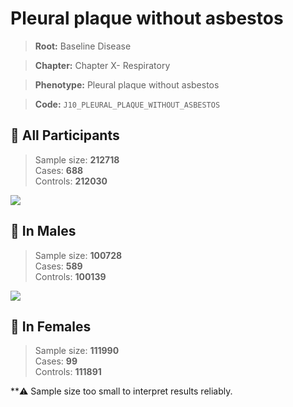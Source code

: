 # Pleural plaque without asbestos

> **Root:** Baseline Disease  

> **Chapter:** Chapter X- Respiratory  

> **Phenotype:** Pleural plaque without asbestos  

> **Code:** `J10_PLEURAL_PLAQUE_WITHOUT_ASBESTOS`

## 🧪 All Participants  
> Sample size: **212718**  
> Cases: **688**  
> Controls: **212030**
<img src="/Disease/Figures/ALL/Incidence/J10_PLEURAL_PLAQUE_WITHOUT_ASBESTOS.png"/>
<CsvTable src="/Disease/Data/ALL/Incidence/COX_J10_PLEURAL_PLAQUE_WITHOUT_ASBESTOS.csv" label="🔍 View full results" />

## 👨 In Males  
> Sample size: **100728**  
> Cases: **589**  
> Controls: **100139**
<img src="/Disease/Figures/Male/Incidence/J10_PLEURAL_PLAQUE_WITHOUT_ASBESTOS.png"/>
<CsvTable src="/Disease/Data/Male/Incidence/COX_J10_PLEURAL_PLAQUE_WITHOUT_ASBESTOS.csv" label="🔍 View full results" />

## 👩 In Females  
> Sample size: **111990**  
> Cases: **99**  
> Controls: **111891**

**⚠️ Sample size too small to interpret results reliably.

